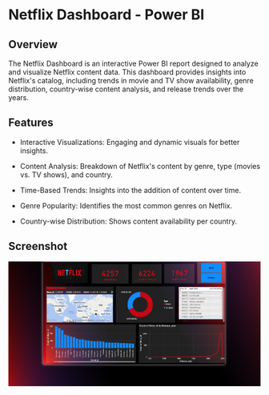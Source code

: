 # Netflix Dashboard - Power BI
## Overview
The Netflix Dashboard is an interactive Power BI report designed to analyze and visualize Netflix content data. This dashboard provides insights into Netflix's catalog, including trends in movie and TV show availability, genre distribution, country-wise content analysis, and release trends over the years.
## Features
* Interactive Visualizations: Engaging and dynamic visuals for better insights.

* Content Analysis: Breakdown of Netflix's content by genre, type (movies vs. TV shows), and country.

* Time-Based Trends: Insights into the addition of content over time.

* Genre Popularity: Identifies the most common genres on Netflix.

* Country-wise Distribution: Shows content availability per country.

## Screenshot
![Alt text](https://github.com/Athira-santhosh94/Netflix-Dashboard/blob/main/Dashboard%20screenshot.png)

